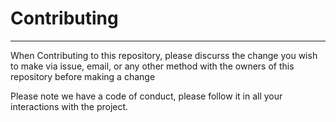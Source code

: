 # Contributing
---
When Contributing to this repository, please discurss the change you wish to make via issue, email, or any other method with the owners of this repository before making a change

Please note we have a code of conduct, please follow it in all your interactions with the project.
